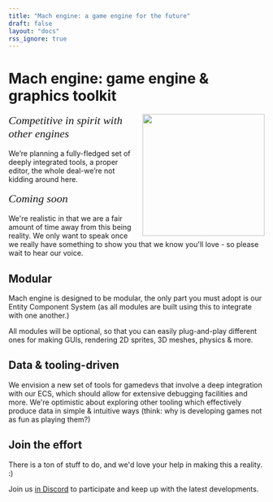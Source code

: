 ```yaml
---
title: "Mach engine: a game engine for the future"
draft: false
layout: "docs"
rss_ignore: true
---
```


# Mach engine: game engine & graphics toolkit

<p>
    <img style="height: 15rem; float: right; padding-left: 1rem;" class="auto-color" src="https://user-images.githubusercontent.com/3173176/163735828-eb10335d-c984-4f7b-90cc-1e0a0edec1d0.png"></img>
    <span style="font-family: Orbitron; font-size: 22px;"><em>Competitive in spirit with other engines</em></span>
    <br/>
    <br/>
    We’re planning a fully-fledged set of deeply integrated tools, a proper editor, the whole deal-we’re not kidding around here.
    <br/>
    <br/>
    <span style="font-family: Orbitron; font-size: 22px;"><em>Coming soon</em></span>
    <br/>
    <br/>
    We're realistic in that we are a fair amount of time away from this being reality. We only want to speak once we really have something to show you that we know you'll love - so please wait to hear our voice.
</p>

## Modular

Mach engine is designed to be modular, the only part you must adopt is our Entity Component System (as all modules are built using this to integrate with one another.)

All modules will be optional, so that you can easily plug-and-play different ones for making GUIs, rendering 2D sprites, 3D meshes, physics & more.

## Data & tooling-driven

We envision a new set of tools for gamedevs that involve a deep integration with our ECS, which should allow for extensive debugging facilities and more. We're optimistic about exploring other tooling which effectively produce data in simple & intuitive ways (think: why is developing games not as fun as playing them?)

## Join the effort

There is a ton of stuff to do, and we'd love your help in making this a reality. :)

Join us [in Discord](https://discord.gg/XNG3NZgCqp) to participate and keep up with the latest developments.
